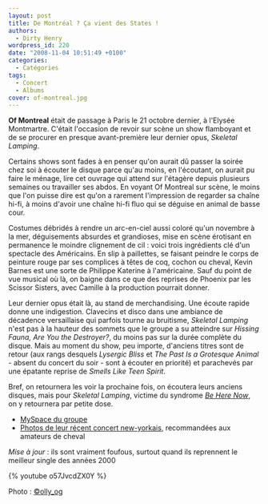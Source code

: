 ```yaml
---
layout: post
title: De Montréal ? Ça vient des States !
authors:
  - Dirty Henry
wordpress_id: 220
date: "2008-11-04 10:51:49 +0100"
categories:
  - Catégories
tags:
  - Concert
  - Albums
cover: of-montreal.jpg
---
```


**Of Montreal** était de passage à Paris le 21 octobre dernier, à l'Elysée
Montmartre. C'était l'occasion de revoir sur scène un show flamboyant et de se
procurer en presque avant-première leur dernier opus, _Skeletal Lamping_.

Certains shows sont fades à en penser qu'on aurait dû passer la soirée chez soi
à écouter le disque parce qu'au moins, en l'écoutant, on aurait pu faire le
ménage, lire cet ouvrage qui attend sur l'étagère depuis plusieurs semaines ou
travailler ses abdos. En voyant Of Montreal sur scène, le moins que l'on puisse
dire est qu'on a rarement l'impression de regarder sa chaîne hi-fi, à moins
d'avoir une chaîne hi-fi fluo qui se déguise en animal de basse cour.

Costumes débridés à rendre un arc-en-ciel aussi coloré qu'un novembre à la mer,
déguisements absurdes et grandioses, mise en scène érotisant en permanence le
moindre clignement de cil : voici trois ingrédients clé d'un spectacle des
Américains. En slip à paillettes, se faisant peindre le corps de peinture rouge
par ses complices à têtes de coq, cochon ou cheval, Kevin Barnes est une sorte
de Philippe Katerine à l'américaine. Sauf du point de vue musical où là, on
baigne dans ce que des reprises de Phoenix par les Scissor Sisters, avec Camille
à la production pourrait donner.

Leur dernier opus était là, au stand de merchandising. Une écoute rapide donne
une indigestion. Clavecins et disco dans une ambiance de décadence versaillaise
qui parfois tourne au bruitisme, _Skeletal Lamping_ n'est pas à la hauteur des
sommets que le groupe a su atteindre sur _Hissing Fauna, Are You the
Destroyer?_, du moins pas sur la durée complète du disque. Mais au moment du
show, peu importe, d'anciens titres sont de retour (aux rangs desquels _Lysergic
Bliss_ et _The Past Is a Grotesque Animal_ - absent du concert du soir - sont à
écouter en priorité) et parachevés par une épatante reprise de _Smells Like Teen
Spirit_.

Bref, on retournera les voir la prochaine fois, on écoutera leurs anciens
disques, mais pour _Skeletal Lamping_, victime du syndrome [_Be Here Now_][1],
on y retournera par petite dose.

- [MySpace du groupe](http://www.myspace.com/ofmontreal)
- [Photos de leur récent concert new-yorkais](http://www.pitchforkmedia.com/article/news/146448-photos-of-montreal-love-is-all-new-york-ny-10-10-08),
  recommandées aux amateurs de cheval

*Mise à jour* : ils sont vraiment foufous, surtout quand ils reprennent le
meilleur single des années 2000

{% youtube o57JvcdZX0Y %}

Photo : [©olly_og](http://flickr.com/photos/ollyog/)

[1]: http://en.wikipedia.org/wiki/Be_Here_Now
